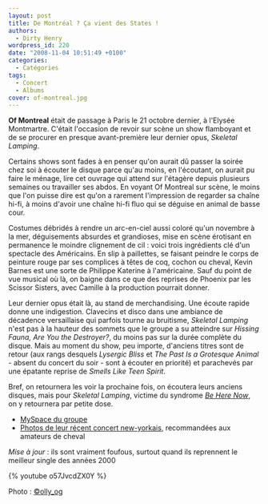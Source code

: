 ```yaml
---
layout: post
title: De Montréal ? Ça vient des States !
authors:
  - Dirty Henry
wordpress_id: 220
date: "2008-11-04 10:51:49 +0100"
categories:
  - Catégories
tags:
  - Concert
  - Albums
cover: of-montreal.jpg
---
```


**Of Montreal** était de passage à Paris le 21 octobre dernier, à l'Elysée
Montmartre. C'était l'occasion de revoir sur scène un show flamboyant et de se
procurer en presque avant-première leur dernier opus, _Skeletal Lamping_.

Certains shows sont fades à en penser qu'on aurait dû passer la soirée chez soi
à écouter le disque parce qu'au moins, en l'écoutant, on aurait pu faire le
ménage, lire cet ouvrage qui attend sur l'étagère depuis plusieurs semaines ou
travailler ses abdos. En voyant Of Montreal sur scène, le moins que l'on puisse
dire est qu'on a rarement l'impression de regarder sa chaîne hi-fi, à moins
d'avoir une chaîne hi-fi fluo qui se déguise en animal de basse cour.

Costumes débridés à rendre un arc-en-ciel aussi coloré qu'un novembre à la mer,
déguisements absurdes et grandioses, mise en scène érotisant en permanence le
moindre clignement de cil : voici trois ingrédients clé d'un spectacle des
Américains. En slip à paillettes, se faisant peindre le corps de peinture rouge
par ses complices à têtes de coq, cochon ou cheval, Kevin Barnes est une sorte
de Philippe Katerine à l'américaine. Sauf du point de vue musical où là, on
baigne dans ce que des reprises de Phoenix par les Scissor Sisters, avec Camille
à la production pourrait donner.

Leur dernier opus était là, au stand de merchandising. Une écoute rapide donne
une indigestion. Clavecins et disco dans une ambiance de décadence versaillaise
qui parfois tourne au bruitisme, _Skeletal Lamping_ n'est pas à la hauteur des
sommets que le groupe a su atteindre sur _Hissing Fauna, Are You the
Destroyer?_, du moins pas sur la durée complète du disque. Mais au moment du
show, peu importe, d'anciens titres sont de retour (aux rangs desquels _Lysergic
Bliss_ et _The Past Is a Grotesque Animal_ - absent du concert du soir - sont à
écouter en priorité) et parachevés par une épatante reprise de _Smells Like Teen
Spirit_.

Bref, on retournera les voir la prochaine fois, on écoutera leurs anciens
disques, mais pour _Skeletal Lamping_, victime du syndrome [_Be Here Now_][1],
on y retournera par petite dose.

- [MySpace du groupe](http://www.myspace.com/ofmontreal)
- [Photos de leur récent concert new-yorkais](http://www.pitchforkmedia.com/article/news/146448-photos-of-montreal-love-is-all-new-york-ny-10-10-08),
  recommandées aux amateurs de cheval

*Mise à jour* : ils sont vraiment foufous, surtout quand ils reprennent le
meilleur single des années 2000

{% youtube o57JvcdZX0Y %}

Photo : [©olly_og](http://flickr.com/photos/ollyog/)

[1]: http://en.wikipedia.org/wiki/Be_Here_Now
